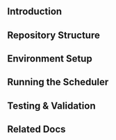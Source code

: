 #

## Introduction

## Repository Structure

## Environment Setup

## Running the Scheduler

## Testing & Validation

## Related Docs

